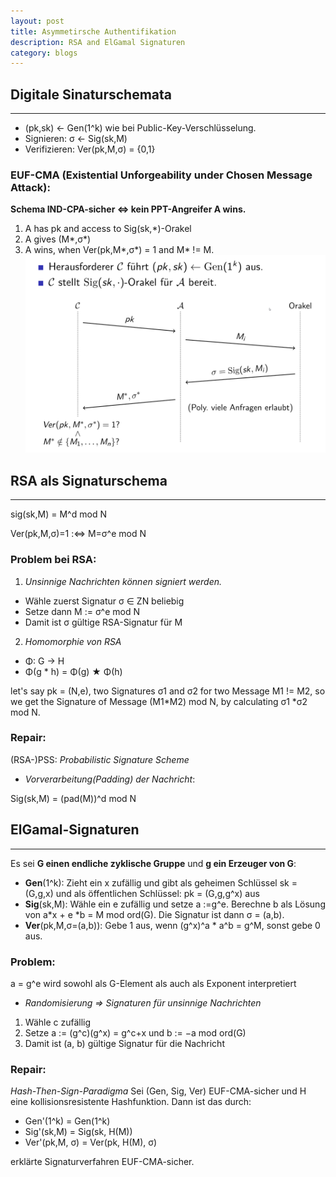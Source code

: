 ```yaml
---
layout: post
title: Asymmetirsche Authentifikation
description: RSA and ElGamal Signaturen 
category: blogs
---
```


## Digitale Sinaturschemata
--------------------------------

+ (pk,sk) <- Gen(1^k) wie bei Public-Key-Verschlüsselung.
+ Signieren: σ <- Sig(sk,M)
+ Verifizieren: Ver(pk,M,σ) = {0,1}

### EUF-CMA (Existential Unforgeability under Chosen Message Attack):
**Schema IND-CPA-sicher ⇔ kein PPT-Angreifer A wins.**
1. A has pk and access to Sig(sk,*)-Orakel
2. A gives (M*,σ*)
3. A wins, when Ver(pk,M*,σ*) = 1 and M* != M.
![alt text](/resources/postImage/asymmetirscheAuthentifikation/EUF-CMA.png)

## RSA als Signaturschema
-------------------------------------------
sig(sk,M) = M^d mod N

Ver(pk,M,σ)=1 :<=> M=σ^e mod N

### Problem bei RSA:
1. _Unsinnige Nachrichten können signiert werden._
* Wähle zuerst Signatur σ ∈ ZN beliebig
* Setze dann M := σ^e mod N
* Damit ist σ gültige RSA-Signatur für M
   
2. _Homomorphie von RSA_
+ Φ: G -> H
+ Φ(g * h) = Φ(g) ★ Φ(h)

let's say pk = (N,e), two Signatures σ1 and σ2 for two Message M1 != M2, so we get the Signature of Message (M1*M2) mod N, by calculating σ1 *σ2 mod N.

### Repair: 
(RSA-)PSS: _Probabilistic Signature Scheme_

* _Vorverarbeitung(Padding) der Nachricht_:

Sig(sk,M) = (pad(M))^d mod N


## ElGamal-Signaturen
------------------------------------------

Es sei **G einen endliche zyklische Gruppe** und **g ein Erzeuger von G**:

+ **Gen**(1^k): Zieht ein x zufällig und gibt als geheimen Schlüssel sk = (G,g,x) und als öffentlichen Schlüssel: pk = (G,g,g^x) aus
+ **Sig**(sk,M): Wähle ein e zufällig und setze a :=g^e. Berechne b als Lösung von a*x + e *b = M mod ord(G). Die Signatur ist dann σ  = (a,b).
+ **Ver**(pk,M,σ=(a,b)): Gebe 1 aus, wenn (g^x)^a * a^b = g^M, sonst gebe 0 aus.

### Problem:
a = g^e wird sowohl als G-Element als auch als Exponent interpretiert

* _Randomisierung ⇒ Signaturen für unsinnige Nachrichten_
1. Wähle c zufällig
2. Setze a := (g^c)(g^x) = g^c+x und b := −a mod ord(G) 
3. Damit ist (a, b) gültige Signatur für die Nachricht

### Repair:
_Hash-Then-Sign-Paradigma_
Sei (Gen, Sig, Ver) EUF-CMA-sicher und H eine kollisionsresistente Hashfunktion.
Dann ist das durch:
+ Gen'(1^k) = Gen(1^k)
+ Sig'(sk,M) = Sig(sk, H(M))
+ Ver'(pk,M, σ) = Ver(pk, H(M), σ)

erklärte Signaturverfahren EUF-CMA-sicher.

[Yange]:    http://camscofie.github.io  "Yange"
